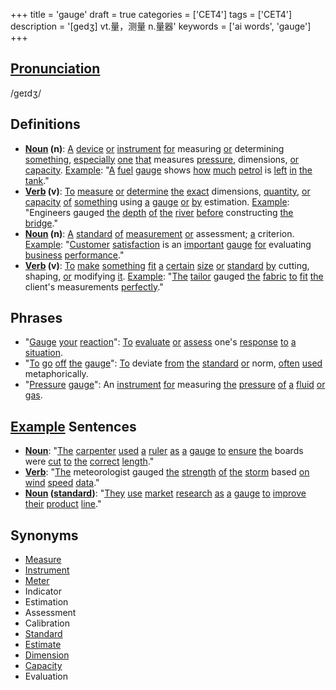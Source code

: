 +++
title = 'gauge'
draft = true
categories = ['CET4']
tags = ['CET4']
description = '[gedʒ] vt.量，测量 n.量器'
keywords = ['ai words', 'gauge']
+++

## [Pronunciation](/en/post/pronunciation/)
/ɡeɪdʒ/

## Definitions
- **[Noun](/en/post/noun/) (n)**: [A](/en/post/a/) [device](/en/post/device/) [or](/en/post/or/) [instrument](/en/post/instrument/) [for](/en/post/for/) measuring [or](/en/post/or/) determining [something](/en/post/something/), [especially](/en/post/especially/) [one](/en/post/one/) [that](/en/post/that/) measures [pressure](/en/post/pressure/), dimensions, [or](/en/post/or/) [capacity](/en/post/capacity/). [Example](/en/post/example/): "[A](/en/post/a/) [fuel](/en/post/fuel/) [gauge](/en/post/gauge/) shows [how](/en/post/how/) [much](/en/post/much/) [petrol](/en/post/petrol/) is [left](/en/post/left/) [in](/en/post/in/) [the](/en/post/the/) [tank](/en/post/tank/)."
- **[Verb](/en/post/verb/) (v)**: [To](/en/post/to/) [measure](/en/post/measure/) [or](/en/post/or/) [determine](/en/post/determine/) [the](/en/post/the/) [exact](/en/post/exact/) dimensions, [quantity](/en/post/quantity/), [or](/en/post/or/) [capacity](/en/post/capacity/) [of](/en/post/of/) [something](/en/post/something/) using [a](/en/post/a/) [gauge](/en/post/gauge/) [or](/en/post/or/) [by](/en/post/by/) estimation. [Example](/en/post/example/): "Engineers gauged [the](/en/post/the/) [depth](/en/post/depth/) [of](/en/post/of/) [the](/en/post/the/) [river](/en/post/river/) [before](/en/post/before/) constructing [the](/en/post/the/) [bridge](/en/post/bridge/)."
- **[Noun](/en/post/noun/) (n)**: [A](/en/post/a/) [standard](/en/post/standard/) [of](/en/post/of/) [measurement](/en/post/measurement/) [or](/en/post/or/) assessment; [a](/en/post/a/) criterion. [Example](/en/post/example/): "[Customer](/en/post/customer/) [satisfaction](/en/post/satisfaction/) is an [important](/en/post/important/) [gauge](/en/post/gauge/) [for](/en/post/for/) evaluating [business](/en/post/business/) [performance](/en/post/performance/)."
- **[Verb](/en/post/verb/) (v)**: [To](/en/post/to/) [make](/en/post/make/) [something](/en/post/something/) [fit](/en/post/fit/) [a](/en/post/a/) [certain](/en/post/certain/) [size](/en/post/size/) [or](/en/post/or/) [standard](/en/post/standard/) [by](/en/post/by/) cutting, shaping, [or](/en/post/or/) modifying [it](/en/post/it/). [Example](/en/post/example/): "[The](/en/post/the/) [tailor](/en/post/tailor/) gauged [the](/en/post/the/) [fabric](/en/post/fabric/) [to](/en/post/to/) [fit](/en/post/fit/) [the](/en/post/the/) client's measurements [perfectly](/en/post/perfectly/)."

## Phrases
- "[Gauge](/en/post/gauge/) [your](/en/post/your/) [reaction](/en/post/reaction/)": [To](/en/post/to/) [evaluate](/en/post/evaluate/) [or](/en/post/or/) [assess](/en/post/assess/) one's [response](/en/post/response/) [to](/en/post/to/) [a](/en/post/a/) [situation](/en/post/situation/).
- "[To](/en/post/to/) [go](/en/post/go/) [off](/en/post/off/) [the](/en/post/the/) [gauge](/en/post/gauge/)": [To](/en/post/to/) deviate [from](/en/post/from/) [the](/en/post/the/) [standard](/en/post/standard/) [or](/en/post/or/) norm, [often](/en/post/often/) [used](/en/post/used/) metaphorically.
- "[Pressure](/en/post/pressure/) [gauge](/en/post/gauge/)": An [instrument](/en/post/instrument/) [for](/en/post/for/) measuring [the](/en/post/the/) [pressure](/en/post/pressure/) [of](/en/post/of/) [a](/en/post/a/) [fluid](/en/post/fluid/) [or](/en/post/or/) [gas](/en/post/gas/).

## [Example](/en/post/example/) Sentences
- **[Noun](/en/post/noun/)**: "[The](/en/post/the/) [carpenter](/en/post/carpenter/) [used](/en/post/used/) [a](/en/post/a/) [ruler](/en/post/ruler/) [as](/en/post/as/) [a](/en/post/a/) [gauge](/en/post/gauge/) [to](/en/post/to/) [ensure](/en/post/ensure/) [the](/en/post/the/) boards were [cut](/en/post/cut/) [to](/en/post/to/) [the](/en/post/the/) [correct](/en/post/correct/) [length](/en/post/length/)."
- **[Verb](/en/post/verb/)**: "[The](/en/post/the/) meteorologist gauged [the](/en/post/the/) [strength](/en/post/strength/) [of](/en/post/of/) [the](/en/post/the/) [storm](/en/post/storm/) based [on](/en/post/on/) [wind](/en/post/wind/) [speed](/en/post/speed/) [data](/en/post/data/)."
- **[Noun](/en/post/noun/) ([standard](/en/post/standard/))**: "[They](/en/post/they/) [use](/en/post/use/) [market](/en/post/market/) [research](/en/post/research/) [as](/en/post/as/) [a](/en/post/a/) [gauge](/en/post/gauge/) [to](/en/post/to/) [improve](/en/post/improve/) [their](/en/post/their/) [product](/en/post/product/) [line](/en/post/line/)."

## Synonyms
- [Measure](/en/post/measure/)
- [Instrument](/en/post/instrument/)
- [Meter](/en/post/meter/)
- Indicator
- Estimation
- Assessment
- Calibration
- [Standard](/en/post/standard/)
- [Estimate](/en/post/estimate/)
- [Dimension](/en/post/dimension/)
- [Capacity](/en/post/capacity/)
- Evaluation
